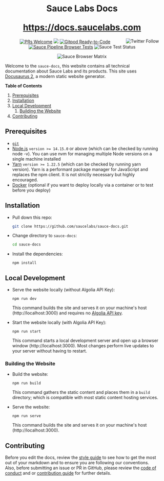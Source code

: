 <h1 align="center">
  <p align="center">Sauce Labs Docs</p>
  <a href="https://docs.saucelabs.com">https://docs.saucelabs.com</a>
</h1>

<p align="center">
  <a href="https://twitter.com/saucelabs"><img src="https://img.shields.io/twitter/follow/saucelabs.svg?style=social" align="right" alt="Twitter Follow"/></a>
  <a href="./docs/contributing.md"><img src="https://img.shields.io/badge/PRs-welcome-brightgreen.svg" alt="PRs Welcome"></a>
  <a href="#license"><img src="https://img.shields.io/github/license/sourcerer-io/hall-of-fame.svg?colorB=ff0000"></a>
  <a href="https://gitpod.io/#https://github.com/saucelabs/sauce-docs"><img src="https://img.shields.io/badge/Gitpod-Ready--to--Code-blue?logo=gitpod" alt="Gitpod Ready-to-Code"/></a>
  <a href="https://github.com/saucelabs/sauce-docs/workflows/Sauce%20Pipeline%20Browser%20Tests"><img src="https://github.com/saucelabs/sauce-docs/workflows/Sauce%20Pipeline%20Browser%20Tests/badge.svg" alt= "Sauce Pipeline Browser Tests"/></a>
  <img src="https://app.saucelabs.com/buildstatus/saucy-docs?auth=495eb49379a16a1e211eb5d27444fa76" alt= "Sauce Test Status"/>

</p>

<p align="center">
	<img src="https://app.saucelabs.com/browser-matrix/saucy-docs.svg?auth=495eb49379a16a1e211eb5d27444fa76" alt= "Sauce Browser Matrix"/>
</p>

Welcome to the `sauce-docs`, this website contains all technical documentation about Sauce Labs and its products. This site uses [Docusaurus 2](https://v2.docusaurus.io/), a modern static website generator.

**Table of Contents**

1. [Prerequisites](#prerequisites)
2. [Installation](#installation)
3. [Local Development](#local-development)
    1. [Building the Website](#building-the-website)
4. [Contributing](#contributing)

## Prerequisites

-   [`git`](https://git-scm.com/downloads)
-   [Node.js](https://nodejs.org/en/download/) `version >= 14.15.0` or above (which can be checked by running node -v). You can use nvm for managing multiple Node versions on a single machine installed
-   [Yarn](https://yarnpkg.com/en/) `version >= 1.22.5` (which can be checked by running yarn version). Yarn is a performant package manager for JavaScript and replaces the npm client. It is not strictly necessary but highly encouraged.
-   [Docker](https://docs.docker.com/get-docker/) (optional if you want to deploy locally via a container or to test before you deploy)

## Installation

-   Pull down this repo:

    ```bash
    git clone https://github.com/saucelabs/sauce-docs.git
    ```

-   Change directory to `sauce-docs`:

    ```bash
    cd sauce-docs
    ```

-   Install the dependencies:

    ```
    npm install
    ```

## Local Development

-   Serve the website locally (without Algolia API Key):

    ```
    npm run dev
    ```

    This command builds the site and serves it on your machine's host (http://localhost:3000) and requires no [Algolia API key](https://docusaurus.io/docs/search#connecting-algolia).

-   Start the website locally (with Algolia API Key):

    ```
    npm run start
    ```

    This command starts a local development server and open up a browser window (http://localhost:3000). Most changes perform live updates to your server without having to restart.

### Building the Website

-   Build the website:

    ```
    npm run build
    ```

    This command gathers the static content and places them in a `build` directory; which is compatible with most static content hosting services.

-   Serve the website:

    ```
    npm run serve
    ```

    This command builds the site and serves it on your machine's host (http://localhost:3000).

## Contributing

Before you edit the docs, review the [style guide](https://docs.saucelabs.com/contributing/style-guide/) to see
how to get the most out of your markdown and to ensure you are following our conventions.
Also, before submitting an issue or PR in GitHub, please review the
[code of conduct](https://docs.saucelabs.com/contributing/code-of-conduct) and or
[contribution guide](https://docs.saucelabs.com/contributing) for further details.
